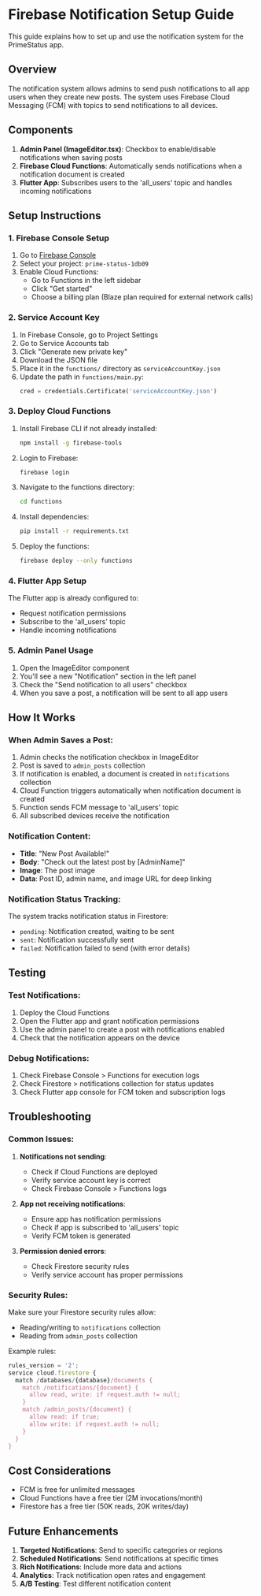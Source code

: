 # Firebase Notification Setup Guide

This guide explains how to set up and use the notification system for the PrimeStatus app.

## Overview

The notification system allows admins to send push notifications to all app users when they create new posts. The system uses Firebase Cloud Messaging (FCM) with topics to send notifications to all devices.

## Components

1. **Admin Panel (ImageEditor.tsx)**: Checkbox to enable/disable notifications when saving posts
2. **Firebase Cloud Functions**: Automatically sends notifications when a notification document is created
3. **Flutter App**: Subscribes users to the 'all_users' topic and handles incoming notifications

## Setup Instructions

### 1. Firebase Console Setup

1. Go to [Firebase Console](https://console.firebase.google.com/)
2. Select your project: `prime-status-1db09`
3. Enable Cloud Functions:
   - Go to Functions in the left sidebar
   - Click "Get started"
   - Choose a billing plan (Blaze plan required for external network calls)

### 2. Service Account Key

1. In Firebase Console, go to Project Settings
2. Go to Service Accounts tab
3. Click "Generate new private key"
4. Download the JSON file
5. Place it in the `functions/` directory as `serviceAccountKey.json`
6. Update the path in `functions/main.py`:
   ```python
   cred = credentials.Certificate('serviceAccountKey.json')
   ```

### 3. Deploy Cloud Functions

1. Install Firebase CLI if not already installed:
   ```bash
   npm install -g firebase-tools
   ```

2. Login to Firebase:
   ```bash
   firebase login
   ```

3. Navigate to the functions directory:
   ```bash
   cd functions
   ```

4. Install dependencies:
   ```bash
   pip install -r requirements.txt
   ```

5. Deploy the functions:
   ```bash
   firebase deploy --only functions
   ```

### 4. Flutter App Setup

The Flutter app is already configured to:
- Request notification permissions
- Subscribe to the 'all_users' topic
- Handle incoming notifications

### 5. Admin Panel Usage

1. Open the ImageEditor component
2. You'll see a new "Notification" section in the left panel
3. Check the "Send notification to all users" checkbox
4. When you save a post, a notification will be sent to all app users

## How It Works

### When Admin Saves a Post:

1. Admin checks the notification checkbox in ImageEditor
2. Post is saved to `admin_posts` collection
3. If notification is enabled, a document is created in `notifications` collection
4. Cloud Function triggers automatically when notification document is created
5. Function sends FCM message to 'all_users' topic
6. All subscribed devices receive the notification

### Notification Content:

- **Title**: "New Post Available!"
- **Body**: "Check out the latest post by [AdminName]"
- **Image**: The post image
- **Data**: Post ID, admin name, and image URL for deep linking

### Notification Status Tracking:

The system tracks notification status in Firestore:
- `pending`: Notification created, waiting to be sent
- `sent`: Notification successfully sent
- `failed`: Notification failed to send (with error details)

## Testing

### Test Notifications:

1. Deploy the Cloud Functions
2. Open the Flutter app and grant notification permissions
3. Use the admin panel to create a post with notifications enabled
4. Check that the notification appears on the device

### Debug Notifications:

1. Check Firebase Console > Functions for execution logs
2. Check Firestore > notifications collection for status updates
3. Check Flutter app console for FCM token and subscription logs

## Troubleshooting

### Common Issues:

1. **Notifications not sending**:
   - Check if Cloud Functions are deployed
   - Verify service account key is correct
   - Check Firebase Console > Functions logs

2. **App not receiving notifications**:
   - Ensure app has notification permissions
   - Check if app is subscribed to 'all_users' topic
   - Verify FCM token is generated

3. **Permission denied errors**:
   - Check Firestore security rules
   - Verify service account has proper permissions

### Security Rules:

Make sure your Firestore security rules allow:
- Reading/writing to `notifications` collection
- Reading from `admin_posts` collection

Example rules:
```javascript
rules_version = '2';
service cloud.firestore {
  match /databases/{database}/documents {
    match /notifications/{document} {
      allow read, write: if request.auth != null;
    }
    match /admin_posts/{document} {
      allow read: if true;
      allow write: if request.auth != null;
    }
  }
}
```

## Cost Considerations

- FCM is free for unlimited messages
- Cloud Functions have a free tier (2M invocations/month)
- Firestore has a free tier (50K reads, 20K writes/day)

## Future Enhancements

1. **Targeted Notifications**: Send to specific categories or regions
2. **Scheduled Notifications**: Send notifications at specific times
3. **Rich Notifications**: Include more data and actions
4. **Analytics**: Track notification open rates and engagement
5. **A/B Testing**: Test different notification content 